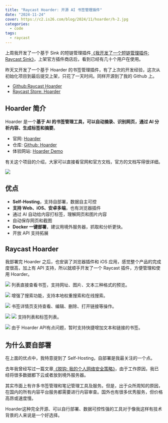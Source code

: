 ```yaml
---
title: "Raycast Hoarder: 开源 AI 书签管理插件"
date: "2024-11-24"
cover: https://c2.is26.com/blog/2024/11/hoarder/h-2.jpg
categories:
  - code
tags:
  - raycast
---
```


上周我开发了一个基于 Sink 的短链管理插件[《我开发了一个短链管理插件: Raycast Sink》](https://luolei.org/raycast-sink)，上架官方插件商店后，看到已经有几十个用户在使用。

昨天又开发了一个基于 Hoarder 的书签管理插件，有了上次的开发经验，这次从初始化项目到最后提交上架，只花了一天时间。同样开源到了我的 Github 上。

- [Github:Raycast Hoarder](https://github.com/foru17/raycast-hoarder)
- [Raycast Store: Hoarder](https://www.raycast.com/luolei/hoarder)

## Hoarder 简介

Hoarder 是一个**基于 AI 的书签管理工具，可以自动摘录、识别网页，通过 AI 分析内容、生成标签和摘要**。

- 官网: [Hoarder](https://hoarder.app/)
- 仓库: [Github: Hoarder](https://github.com/hoarder-app/hoarder)
- 体验网站: [Hoarder Demo](https://try.hoarder.app/)

有关这个项目的介绍，大家可以直接看官网和官方文档，官方的文档写得很详细。

![](https://c2.is26.com/blog/2024/11/hoarder/h-0.jpg)

## 优点

- **Self-Hosting**，支持自部署，数据自主可控
- **支持 Web、iOS、安卓多端**，也有浏览器插件
- 通过 AI 自动给内容打标签，理解网页和图片内容
- 自动保存网页和截图
- **Docker 一键部署**，建议用境外服务器，抓取和分析更快。
- 开放 API 支持拓展

## Raycast Hoarder

我部署完 Hoarder 之后，也安装了浏览器插件和 iOS 应用，感觉整个产品的完成度很高，加上有 API 支持，所以就顺手开发了一个 Raycast 插件，方便管理和使用 Hoarder。

![](https://c2.is26.com/blog/2024/11/hoarder/h-1.jpg)
列表直接查看书签，支持网址、图片、文本三种格式的预览。

![](https://c2.is26.com/blog/2024/11/hoarder/h-6.jpg)
增强了搜索功能，支持本地权重搜索和在线搜索。

![](https://c2.is26.com/blog/2024/11/hoarder/h-2.jpg)
书签详情页支持查看、编辑、删除、打开链接等操作。

![](https://c2.is26.com/blog/2024/11/hoarder/h-3.jpg)
![](https://c2.is26.com/blog/2024/11/hoarder/h-4.jpg)
支持列表和标签列表。

![](https://c2.is26.com/blog/2024/11/hoarder/h-5.jpg)
由于 Hoarder API有点问题，暂时支持快捷增加文本和链接的书签。

## 为什么要自部署

在上面的优点中，我特意提到了 Self-Hosting，自部署是我最关注的一个点。

去年我曾经写过一篇文章[《脱钩: 我的个人网络安全策略》](https://luolei.org/personal-decoupling-cybersecurity)，由于工作原因，我已经将很多数据都下云或者放到境外服务器。

其实市面上有许多书签管理和笔记管理工具及服务。但是，出于众所周知的原因，在国内的所有内容平台服务都需要进行内容审查。国外也有很多优秀服务，但价格高昂或速度慢。

Hoarder这种完全开源、可以自行部署、数据可控性强的工具对于像我这样有技术背景的人来说是一个好选择。
